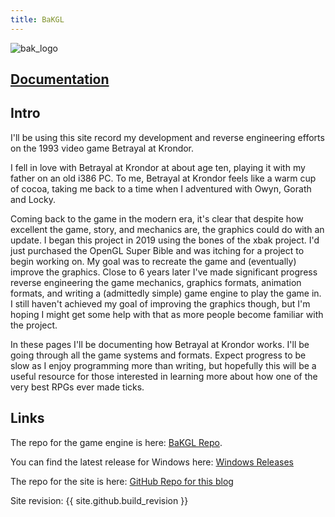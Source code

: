 ```yaml
---
title: BaKGL
---
```

![bak_logo](http://xavieran.github.io/BaKHelpWeb/notendur.hi.is/eybjorn/krondor/kronlogb.gif?raw=true "BaK Logo")


## [Documentation](content/)

## Intro

I'll be using this site record my development and reverse engineering efforts on the 1993 video game Betrayal at Krondor.

I fell in love with Betrayal at Krondor at about age ten, playing it with my father on an old i386 PC. To me, Betrayal at Krondor feels like a warm cup of cocoa, taking me back to a time when I adventured with Owyn, Gorath and Locky.

Coming back to the game in the modern era, it's clear that despite how excellent the game, story, and mechanics are, the graphics could do with an update. I began this project in 2019 using the bones of the xbak project. I'd just purchased the OpenGL Super Bible and was itching for a project to begin working on. My goal was to recreate the game and (eventually) improve the graphics. Close to 6 years later I've made significant progress reverse engineering the game mechanics, graphics formats, animation formats, and writing a (admittedly simple) game engine to play the game in. I still haven't achieved my goal of improving the graphics though, but I'm hoping I might get some help with that as more people become familiar with the project.

In these pages I'll be documenting how Betrayal at Krondor works. I'll be going through all the game systems and formats. Expect progress to be slow as I enjoy programming more than writing, but hopefully this will be a useful resource for those interested in learning more about how one of the very best RPGs ever made ticks.

## Links

The repo for the game engine is here: [BaKGL Repo](http://github.com/xavieran/BaKGL).

You can find the latest release for Windows here: [Windows Releases](https://github.com/xavieran/BaKGL/releases)

The repo for the site is here: [GitHub Repo for this blog](http://github.com/xavieran/blog)



Site revision: {{ site.github.build_revision }}
